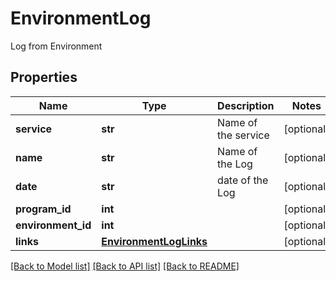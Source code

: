 # EnvironmentLog

Log from Environment
## Properties
Name | Type | Description | Notes
------------ | ------------- | ------------- | -------------
**service** | **str** | Name of the service | [optional] 
**name** | **str** | Name of the Log | [optional] 
**date** | **str** | date of the Log | [optional] 
**program_id** | **int** |  | [optional] 
**environment_id** | **int** |  | [optional] 
**links** | [**EnvironmentLogLinks**](EnvironmentLogLinks.md) |  | [optional] 

[[Back to Model list]](../README.md#documentation-for-models) [[Back to API list]](../README.md#documentation-for-api-endpoints) [[Back to README]](../README.md)



